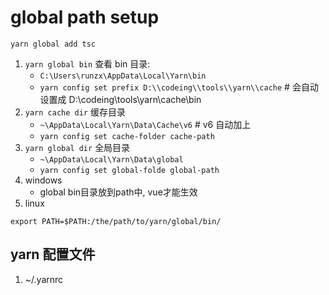 # global path setup

`yarn global add tsc`

1. `yarn global bin` 查看 bin 目录:
   - `C:\Users\runzx\AppData\Local\Yarn\bin`
   - `yarn config set prefix D:\\codeing\\tools\\yarn\\cache` # 会自动设置成 D:\codeing\tools\yarn\cache\bin
2. `yarn cache dir` 缓存目录
   - `~\AppData\Local\Yarn\Data\Cache\v6` # v6 自动加上
   - `yarn config set cache-folder cache-path`
3. `yarn global dir` 全局目录
   - `~\AppData\Local\Yarn\Data\global`
   - `yarn config set global-folde global-path`
4. windows
	- global bin目录放到path中, vue才能生效
5. linux

`export PATH=$PATH:/the/path/to/yarn/global/bin/`

## yarn 配置文件

1. ~/.yarnrc
